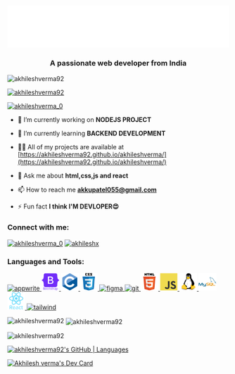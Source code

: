 <img src="https://github.com/akhileshverma92/akhileshverma92/blob/0ead7b89f566d52ad38ec7bbedc185f03d4b2cb7/your_cool_intro%20(1).gif" alt="akhileshverma92" /> 

<h3 align="center">A passionate web developer from India</h3>

<p align="left"> <img src="https://komarev.com/ghpvc/?username=akhileshverma92&label=Profile%20views&color=0e75b6&style=flat" alt="akhileshverma92" /> </p>

<p align="left"> <a href="https://github.com/ryo-ma/github-profile-trophy"><img src="https://github-profile-trophy.vercel.app/?username=akhileshverma92" alt="akhileshverma92" /></a> </p>


<p align="left"> <a href="https://twitter.com/akhileshverma_0" target="blank"><img src="https://img.shields.io/twitter/follow/akhileshverma_0?logo=twitter&style=for-the-badge" alt="akhileshverma_0" /></a> </p>

- 🔭 I’m currently working on **NODEJS PROJECT**

- 🌱 I’m currently learning **BACKEND DEVELOPMENT**

- 👨‍💻 All of my projects are available at [https://akhileshverma92.github.io/akhileshverma/](https://akhileshverma92.github.io/akhileshverma/)

- 💬 Ask me about **html,css,js and react**

- 📫 How to reach me **akkupatel055@gmail.com**

- ⚡ Fun fact **I think I'M DEVLOPER😍**

<h3 align="left">Connect with me:</h3>
<p align="left">
<a href="https://twitter.com/akhileshverma_0" target="blank"><img align="center" src="https://raw.githubusercontent.com/rahuldkjain/github-profile-readme-generator/master/src/images/icons/Social/twitter.svg" alt="akhileshverma_0" height="30" width="40" /></a>
<a href="https://linkedin.com/in/akhileshx" target="blank"><img align="center" src="https://raw.githubusercontent.com/rahuldkjain/github-profile-readme-generator/master/src/images/icons/Social/linked-in-alt.svg" alt="akhileshx" height="30" width="40" /></a>
</p>

<h3 align="left">Languages and Tools:</h3>
<p align="left"> <a href="https://appwrite.io" target="_blank" rel="noreferrer"> <img src="https://www.vectorlogo.zone/logos/appwriteio/appwriteio-icon.svg" alt="appwrite" width="40" height="40"/> </a> <a href="https://getbootstrap.com" target="_blank" rel="noreferrer"> <img src="https://raw.githubusercontent.com/devicons/devicon/master/icons/bootstrap/bootstrap-plain-wordmark.svg" alt="bootstrap" width="40" height="40"/> </a> <a href="https://www.cprogramming.com/" target="_blank" rel="noreferrer"> <img src="https://raw.githubusercontent.com/devicons/devicon/master/icons/c/c-original.svg" alt="c" width="40" height="40"/> </a> <a href="https://www.w3schools.com/css/" target="_blank" rel="noreferrer"> <img src="https://raw.githubusercontent.com/devicons/devicon/master/icons/css3/css3-original-wordmark.svg" alt="css3" width="40" height="40"/> </a> <a href="https://www.figma.com/" target="_blank" rel="noreferrer"> <img src="https://www.vectorlogo.zone/logos/figma/figma-icon.svg" alt="figma" width="40" height="40"/> </a> <a href="https://git-scm.com/" target="_blank" rel="noreferrer"> <img src="https://www.vectorlogo.zone/logos/git-scm/git-scm-icon.svg" alt="git" width="40" height="40"/> </a> <a href="https://www.w3.org/html/" target="_blank" rel="noreferrer"> <img src="https://raw.githubusercontent.com/devicons/devicon/master/icons/html5/html5-original-wordmark.svg" alt="html5" width="40" height="40"/> </a> <a href="https://developer.mozilla.org/en-US/docs/Web/JavaScript" target="_blank" rel="noreferrer"> <img src="https://raw.githubusercontent.com/devicons/devicon/master/icons/javascript/javascript-original.svg" alt="javascript" width="40" height="40"/> </a> <a href="https://www.linux.org/" target="_blank" rel="noreferrer"> <img src="https://raw.githubusercontent.com/devicons/devicon/master/icons/linux/linux-original.svg" alt="linux" width="40" height="40"/> </a> <a href="https://www.mysql.com/" target="_blank" rel="noreferrer"> <img src="https://raw.githubusercontent.com/devicons/devicon/master/icons/mysql/mysql-original-wordmark.svg" alt="mysql" width="40" height="40"/> </a> <a href="https://reactjs.org/" target="_blank" rel="noreferrer"> <img src="https://raw.githubusercontent.com/devicons/devicon/master/icons/react/react-original-wordmark.svg" alt="react" width="40" height="40"/> </a> <a href="https://tailwindcss.com/" target="_blank" rel="noreferrer"> <img src="https://www.vectorlogo.zone/logos/tailwindcss/tailwindcss-icon.svg" alt="tailwind" width="40" height="40"/> </a> </p>

<p><img align="left" src="https://github-readme-stats.vercel.app/api/top-langs?username=akhileshverma92&show_icons=true&locale=en&layout=compact" alt="akhileshverma92" /></p>

<p>&nbsp;<img align="center" src="https://github-readme-stats.vercel.app/api?username=akhileshverma92&show_icons=true&locale=en" alt="akhileshverma92" /></p>

<p><img align="center" src="https://github-readme-streak-stats.herokuapp.com/?user=akhileshverma92&" alt="akhileshverma92" /></p>

[![akhileshverma92's GitHub | Languages](https://stats.quine.sh/akhileshverma92/languages-over-time?theme=dark)](https://quine.sh?utm_source=widgets&utm_campaign=akhileshverma92)


<a href="https://app.daily.dev/akkyyyy_92"><img src="https://api.daily.dev/devcards/v2/9Qz0gZSRG6EV9ssi9QuK3.png?type=default&r=mgj" width="356" alt="Akhilesh verma's Dev Card"/></a>
